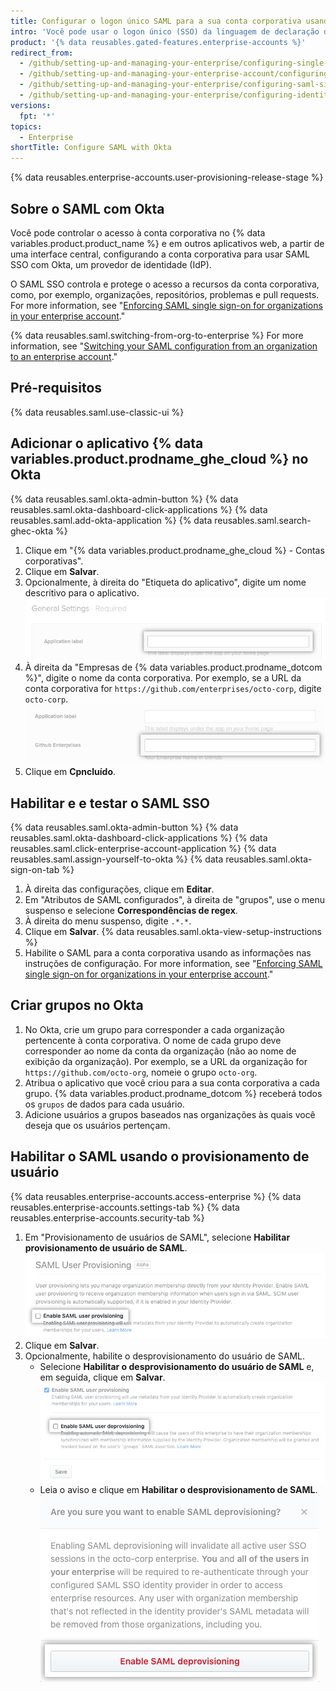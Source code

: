 ```yaml
---
title: Configurar o logon único SAML para a sua conta corporativa usando o Okta
intro: 'Você pode usar o logon único (SSO) da linguagem de declaração de markup (SAML) com o Okta para gerenciar automaticamente o acesso à sua conta corporativa em {% data variables.product.product_name %}.'
product: '{% data reusables.gated-features.enterprise-accounts %}'
redirect_from:
  - /github/setting-up-and-managing-your-enterprise/configuring-single-sign-on-for-your-enterprise-account-using-okta
  - /github/setting-up-and-managing-your-enterprise-account/configuring-saml-single-sign-on-for-your-enterprise-account-using-okta
  - /github/setting-up-and-managing-your-enterprise/configuring-saml-single-sign-on-for-your-enterprise-account-using-okta
  - /github/setting-up-and-managing-your-enterprise/configuring-identity-and-access-management-for-your-enterprise-account/configuring-saml-single-sign-on-for-your-enterprise-account-using-okta
versions:
  fpt: '*'
topics:
  - Enterprise
shortTitle: Configure SAML with Okta
---
```


{% data reusables.enterprise-accounts.user-provisioning-release-stage %}

## Sobre o SAML com Okta

Você pode controlar o acesso à conta corporativa no {% data variables.product.product_name %} e em outros aplicativos web, a partir de uma interface central, configurando a conta corporativa para usar SAML SSO com Okta, um provedor de identidade (IdP).

O SAML SSO controla e protege o acesso a recursos da conta corporativa, como, por exemplo, organizações, repositórios, problemas e pull requests. For more information, see "[Enforcing SAML single sign-on for organizations in your enterprise account](/github/setting-up-and-managing-your-enterprise/configuring-identity-and-access-management-for-your-enterprise-account/enforcing-saml-single-sign-on-for-organizations-in-your-enterprise-account)."

{% data reusables.saml.switching-from-org-to-enterprise %} For more information, see "[Switching your SAML configuration from an organization to an enterprise account](/github/setting-up-and-managing-your-enterprise/configuring-identity-and-access-management-for-your-enterprise-account/switching-your-saml-configuration-from-an-organization-to-an-enterprise-account)."

## Pré-requisitos

{% data reusables.saml.use-classic-ui %}

## Adicionar o aplicativo {% data variables.product.prodname_ghe_cloud %} no Okta

{% data reusables.saml.okta-admin-button %}
{% data reusables.saml.okta-dashboard-click-applications %}
{% data reusables.saml.add-okta-application %}
{% data reusables.saml.search-ghec-okta %}
1. Clique em "{% data variables.product.prodname_ghe_cloud %} - Contas corporativas".
1. Clique em **Salvar**.
1. Opcionalmente, à direita do "Etiqueta do aplicativo", digite um nome descritivo para o aplicativo. ![Campo da etiqueta do aplicativo](/assets/images/help/saml/okta-application-label.png)
1. À direita da "Empresas de {% data variables.product.prodname_dotcom %}", digite o nome da conta corporativa. Por exemplo, se a URL da conta corporativa for `https://github.com/enterprises/octo-corp`, digite `octo-corp`. ![Campo GitHub Enterprises](/assets/images/help/saml/okta-github-enterprises.png)
1. Clique em **Cpncluído**.

## Habilitar e e testar o SAML SSO

{% data reusables.saml.okta-admin-button %}
{% data reusables.saml.okta-dashboard-click-applications %}
{% data reusables.saml.click-enterprise-account-application %}
{% data reusables.saml.assign-yourself-to-okta %}
{% data reusables.saml.okta-sign-on-tab %}
1. À direita das configurações, clique em **Editar**.
1. Em "Atributos de SAML configurados", à direita de "grupos", use o menu suspenso e selecione **Correspondências de regex**.
1. À direita do menu suspenso, digite `.*.*`.
1. Clique em **Salvar**.
{% data reusables.saml.okta-view-setup-instructions %}
1. Habilite o SAML para a conta corporativa usando as informações nas instruções de configuração. For more information, see "[Enforcing SAML single sign-on for organizations in your enterprise account](/github/setting-up-and-managing-your-enterprise/configuring-identity-and-access-management-for-your-enterprise-account/enforcing-saml-single-sign-on-for-organizations-in-your-enterprise-account)."

## Criar grupos no Okta

1. No Okta, crie um grupo para corresponder a cada organização pertencente à conta corporativa. O nome de cada grupo deve corresponder ao nome da conta da organização (não ao nome de exibição da organização). Por exemplo, se a URL da organização for `https://github.com/octo-org`, nomeie o grupo `octo-org`.
1. Atribua o aplicativo que você criou para a sua conta corporativa a cada grupo. {% data variables.product.prodname_dotcom %} receberá todos os `grupos` de dados para cada usuário.
1. Adicione usuários a grupos baseados nas organizações às quais você deseja que os usuários pertençam.

## Habilitar o SAML usando o provisionamento de usuário

{% data reusables.enterprise-accounts.access-enterprise %}
{% data reusables.enterprise-accounts.settings-tab %}
{% data reusables.enterprise-accounts.security-tab %}
1. Em "Provisionamento de usuários de SAML", selecione **Habilitar provisionamento de usuário de SAML**. ![Caixa de seleção que habilita o provisionamento do usuário com SAML](/assets/images/help/business-accounts/user-provisioning.png)
1. Clique em **Salvar**.
1. Opcionalmente, habilite o desprovisionamento do usuário de SAML.
   - Selecione **Habilitar o desprovisionamento do usuário de SAML** e, em seguida, clique em **Salvar**. ![Caixa de seleção que habilita o desprovisionamento de usuário com SAML](/assets/images/help/business-accounts/saml-deprovisioning.png)
   - Leia o aviso e clique em **Habilitar o desprovisionamento de SAML**. ![Botão para habilitar o desaprovisionamento de usuários de SAML](/assets/images/help/business-accounts/saml-deprovisioning-confirm.png)
